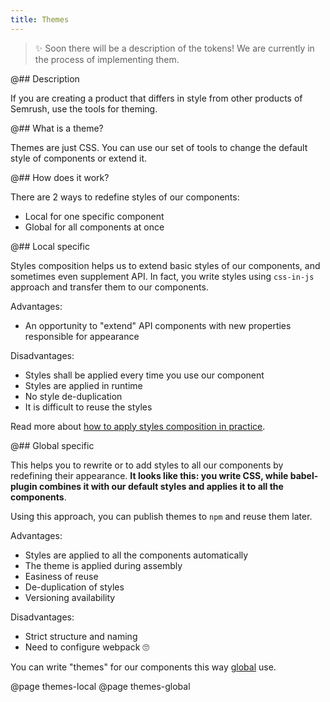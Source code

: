 ```yaml
---
title: Themes
---
```


> ✨ Soon there will be a description of the tokens! We are currently in the process of implementing them.

@## Description

If you are creating a product that differs in style from other products of Semrush, use the tools for theming.

@## What is a theme?

Themes are just CSS. You can use our set of tools to change the default style of components or extend it.

@## How does it work?

There are 2 ways to redefine styles of our components:

- Local for one specific component
- Global for all components at once

@## Local specific

Styles composition helps us to extend basic styles of our components, and sometimes even supplement API. In fact, you write styles using `css-in-js` approach and transfer them to our components.

Advantages:

- An opportunity to "extend" API components with new properties responsible for appearance

Disadvantages:

- Styles shall be applied every time you use our component
- Styles are applied in runtime
- No style de-duplication
- It is difficult to reuse the styles

Read more about [how to apply styles composition in practice](/style/themes/themes-local/).

@## Global specific

This helps you to rewrite or to add styles to all our components by redefining their appearance. **It looks like this: you write CSS, while babel-plugin combines it with our default styles and applies it to all the components**.

Using this approach, you can publish themes to `npm` and reuse them later.

Advantages:

- Styles are applied to all the components automatically
- The theme is applied during assembly
- Easiness of reuse
- De-duplication of styles
- Versioning availability

Disadvantages:

- Strict structure and naming
- Need to configure webpack 🙄

You can write "themes" for our components this way [global](/style/themes/themes-global/) use.

@page themes-local
@page themes-global

